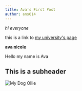 ```yaml
---
title: Ava's First Post
author: ans614
---
```


_hi everyone_

this is a link to [my university's page](http://nyu.edu)

**ava nicole**

Hello my name is Ava

## This is a subheader

![My Dog Ollie](https://i.imgur.com/6ioFfLd.jpg)

